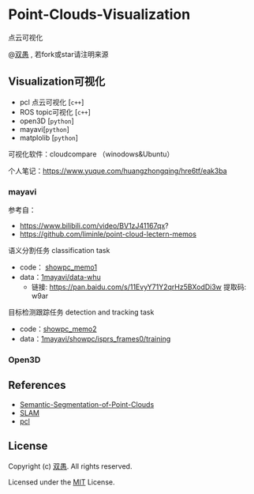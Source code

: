 <!--
 * @Description: 
 * @Author: HCQ
 * @Company(School): UCAS
 * @Email: 1756260160@qq.com
 * @Date: 2020-11-16 11:21:14
 * @LastEditTime: 2021-03-06 18:05:46
 * @FilePath: /Point-Clouds/README.md
-->
# Point-Clouds-Visualization
点云可视化

@[双愚](https://github.com/HuangCongQing) , 若fork或star请注明来源

## Visualization可视化

- pcl 点云可视化 [`c++`]
- ROS topic可视化  [`c++`]
- open3D [`python`]
- mayavi[`python`]
- matplolib [`python`]

可视化软件：cloudcompare （winodows&Ubuntu）

个人笔记：https://www.yuque.com/huangzhongqing/hre6tf/eak3ba


### mayavi

参考自：
* https://www.bilibili.com/video/BV1zJ41167qx?
* https://github.com/liminle/point-cloud-lectern-memos



语义分割任务 classification task
* code： [showpc_memo1](1mayavi/visualizer/showpc_memo1.py)
* data：[1mayavi/data-whu](1mayavi/data-whu)  
    * 链接: https://pan.baidu.com/s/11EvyY71Y2qrHz5BXodDi3w 提取码: w9ar 

目标检测跟踪任务  detection and tracking task

* code：[showpc_memo2](1mayavi/visualizer/showpc_memo2.py)
* data：[1mayavi/showpc/isprs_frames0/training](1mayavi/showpc/isprs_frames0/training)


### Open3D




## References


*  [Semantic-Segmentation-of-Point-Clouds](https://github.com/HuangCongQing/Semantic-Segmentation-of-Point-Clouds)
*  [SLAM](https://github.com/HuangCongQing/SLAM)
* [pcl](https://github.com/HuangCongQing/pcl-learning)




## License

Copyright (c) [双愚](https://github.com/HuangCongQing/). All rights reserved.

Licensed under the [MIT](./LICENSE) License.

